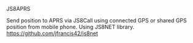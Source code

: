 JS8APRS 

Send position to APRS via JS8Call using connected GPS or shared GPS position from mobile phone.
Using JS8NET library.
https://github.com/jfrancis42/js8net
